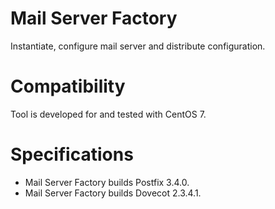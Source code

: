# Mail Server Factory

Instantiate, configure mail server and distribute configuration. 

# Compatibility

Tool is developed for and tested with CentOS 7.

# Specifications

- Mail Server Factory builds Postfix 3.4.0.
- Mail Server Factory builds Dovecot 2.3.4.1.

